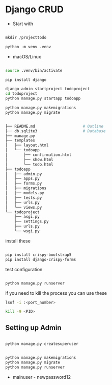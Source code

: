# Django CRUD

- Start with

```python

mkdir /projecttodo

python -m venv .venv

```

- macOS/Linux

```bash

source .venv/bin/activate

pip install django

django-admin startproject todoproject
cd todoproject
python manage.py startapp todoapp

python manage.py makemigrations
python manage.py migrate


├── README.md                     # Outline 
├── db.sqlite3                    # Database
├── manage.py
├── templates
│   ├── layout.html
│   └── todoapp
│       ├── confirmation.html
│       ├── show.html
│       └── todo.html
├── todoapp
│   ├── admin.py
│   ├── apps.py
│   ├── forms.py
│   ├── migrations
│   ├── models.py
│   ├── tests.py
│   ├── urls.py
│   └── views.py
└── todoproject
    ├── asgi.py
    ├── settings.py
    ├── urls.py
    └── wsgi.py
```

install these

```bash

pip install crispy-bootstrap5
pip install django-crispy-forms

```

test configuration

```bash

python manage.py runserver

```

if you need to kill the process you can use these

```bash
lsof -i :<port_number>

kill -9 <PID>

```

## Setting up Admin

```python

python manage.py createsuperuser


python manage.py makemigrations
python manage.py migrate
python manage.py runserver  

```

- mainuser - newpassword12
